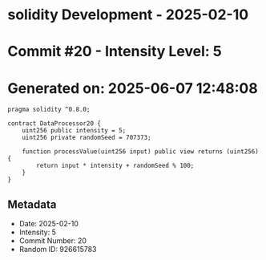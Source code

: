 ﻿# solidity Development - 2025-02-10
# Commit #20 - Intensity Level: 5
# Generated on: 2025-06-07 12:48:08
```solidity
pragma solidity ^0.8.0;

contract DataProcessor20 {
    uint256 public intensity = 5;
    uint256 private randomSeed = 707373;

    function processValue(uint256 input) public view returns (uint256) {
        return input * intensity + randomSeed % 100;
    }
}
```
## Metadata
- Date: 2025-02-10
- Intensity: 5
- Commit Number: 20
- Random ID: 926615783

